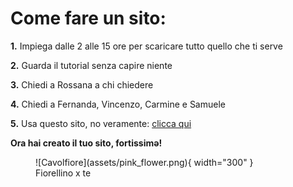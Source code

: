 # **Come fare un sito:**
  
**1.** Impiega dalle 2 alle 15 ore per scaricare tutto quello che ti serve

**2.** Guarda il tutorial senza capire niente

**3.** Chiedi a Rossana a chi chiedere

**4.** Chiedi a Fernanda, Vincenzo, Carmine e Samuele

**5.** Usa questo sito, no veramente: [clicca qui](https://squidfunk.github.io/mkdocs-material/creating-your-site/)

**Ora hai creato il tuo sito, fortissimǝ!**
<figure markdown="span">
  ![Cavolfiore](assets/pink_flower.png){ width="300" }
  <figcaption>Fiorellino x te</figcaption>
</figure>